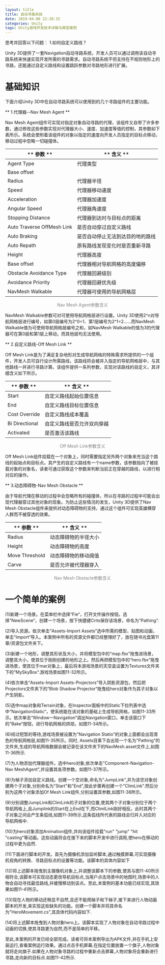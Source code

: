 ```yaml
---
layout: title
title: 自动寻路系统
date: 2019-04-08 22:28:32
categories: Unity
tags: Unity游戏开发技术详解与典型案例
---
```

思考并回答以下问题：
1.如何自定义路线？

<!--more-->

Unity 3D提供了一套Navigation自动寻路系统，开发人员可以通过调用该自动寻路系统来快速实现开发所需的寻路需求。自动寻路系统不但支持在不规则地形上的寻路，还能通过自定义路线和设置跳跃参数对寻路地形进行扩展。

# 基础知识

下面介绍Unity 3D中在自动寻路系统可以使用到的几个寻路组件的主要功能。

** 1.代理器\-\-Nav Mesh Agent **

Nav Mesh Agent组件可实现对指定对象自动寻路的代理，该组件又自带了许多参数，通过修改这些参数实现对代理器大小、速度、加速度等值的控制，其参数如下表所示。系统会使附着该组件的对象以指定的速度向开发人员指定的目标点移动，移动过程中忽略一切碰撞体。


| <center>** 参数 ** </center>  | <center>** 含义 ** </center>  |
| :-| :- |
| Agent Type  | 代理类型  |
| Base offset  |   |
| Radius  | 代理器半径  |
| Speed  | 代理器移动速度  |
| Acceleration  | 代理器加速度  |
| Angular Speed  | 代理器角速度  |
| Stopping Distance  | 代理器到达时与目标点的距离  |
| Auto Traverse OffMesh Link  | 是否自动穿过自定义路线  |
| Auto Braking  | 是否自动停止无法到达目的地的路线  |
| Auto Repath  | 原有路线发现变化时是否重新寻路  |
| Height  |  代理器高度 |
| Base offset	| 代理器相对导航网格的高度偏移	|
| Obstacle Avoidance Type  | 代理器回避级别  |
| Avoidance Priority  | 代理器回避优先级  |
| NavMesh Walkable  | 代理器可使用的导航网格层  |

<center><font color="gray">Nav Mesh Agent参数含义</font></center>

NavMesh Walkable参数可对可使用导航网格层进行设置。Unity 3D使用2^n对导航网格层进行编号，如第0层编号为2^0=1、第1层编号为2^1=2......而NavMesh Walkable值为可使用导航网格层编号之和，如NavMesh Walkable的值为3的代理器可在第0层和第1层上移动，而其他层均无法使用。

** 2.自定义路线-Off Mesh Link **

Off Mesh Link是为了满足复杂地形对生成导航网格的特殊需求所提供的一个组件，开发人员可自行设计所需路线，该路线将会被并入指定的导航网格层中，与其他路线一并进行寻路计算。该组件提供一系列参数，实现对该路线的自定义，其详细含义如下所示。

| <center>** 参数 ** </center>  | <center>** 含义 ** </center>  |
| :-| :- |
| Start  | 自定义路线起始位置信息  |
| End  | 自定义路线目标位置信息  |
| Cost Override  | 自定义路线成本覆盖  |
| Bi Directional  | 自定义路线是否允许双向穿越  |
| Activated  | 是否激活该路线  |

<center><font color="gray">Off Mesh Link参数含义</font></center>

Off Mesh Link组件挂载在一个对象上，同时需要指定另外两个对象来充当这个路线的起始点和目标点。其产生的自定义路线有一个name参数，该参数指向了被挂载对象的对象名，读者可通过获取这个参数来判断当前正在穿越的路线，以进行相对应的操作。

** 3.动态障碍物-Nav Mesh Obstacle **

由于导航代理在移动的过程中会忽略所有的碰撞体，所以在寻路的过程中可能会出现代理器穿过其他对象的现象。为防止这些情况的发生，Unity 3D提供了Nav Mesh Obstacle组件来提供对动态障碍物的支持，通过这个组件可实现英雄横穿人群而不被穿透的效果。

| <center>** 参数 ** </center>  | <center>** 含义 ** </center>  |
| :-| :- |
| Radius  | 动态障碍物的半径大小  |
| Height  | 动态障碍物的高度  |
| Move Threshold  | 动态障碍物的移动阈值  |
| Carve  | 是否允许被代理器穿入  |

<center><font color="gray">Nav Mesh Obstacle参数含义</font></center>

# 一个简单的案例

(1)新建一个场景。在菜单栏中选择“Fie“，打开文件操作按钮。选择“NewScene“，创建一个场景，按下快捷键Crits保存该场景，命名为“Pathing“.

(2)导入资源。依次单击“Assets-Import Assets“选中所需的模型、贴图和动画，单击“Import“导入。本案例中所有的资源文件都已经整理好了，放在随书光盘第11章/资源包文件夹下。

(3)新建一个地形，调整其形状及大小，并将模型包中的“map.fbx”拖曳进场景，调整其大小，使其位于刚刚创建的地形之上。然后再把模型包中的“hero.fbx“拖曳进场景，使其位于mar对象上，最后将本游戏场景的天空盒设置为Textures文件夹下的“MySkyBox“.游戏场景如图11-32所示。

(4)依次单击“Assets-Import Assets-Projectors”导入阴影资源包，然后把Projectors文件夹下的“Blob Shadow Projector“拖曳给hero对象作为其子对象以产生阴影。

(5)选中map对象和Terrain对象，在Inspector面板中的Static下拉列表中选中“NavigationStatic“，使系统能在该对象的基础上生成导航网格，如图11-33所示。依次单击“Window一Navigation“调出Navigation窗口，单击该窗口下的“Bake“按钮，进行导航网格的烘焙，如图11-34所示。

(6)经过短暂的等待,游戏场景被设置为"Navigation Statio"的对象上面都会出现青色的导航网格层,如图11-35所示。同时, Assets目乘下会出现一个名为"Pathing"的文件夹,生成的导航网格数据会被记录在该文件夹下的NavMesh.asset文件上,如图11-36所示.

(7)为人物添加代理器组件。选中hero对象,依次单击"Component-Navigation-Nav MeshAgent",并设置其各项参数。如图11-37所示。

(8)为梯子添加自定义路线。创建一个空对象,命名为"JumpLink",并为该空对象创建两个子对象,分别命名为"Start"和"End",按此步骤再创建一个"ClimLink".然后分别为这两个对象添加Of Mesh Link组件,分别设置其参数,如图11-38所示。

(9)分别调整JumpLink和ClimLink的子对象的位置,使其两个子对象分别位于两个导航网格上,且Jumplink的Start在上End在下,而ClimlLink刚好相反。此时其两个子对象之间会产生条弧线,如图11-39所示,这条弧线所代表的路线会归并入对应的导航网格中.

(10)为hero对象添加Animation组件,并向该组件挂载"run" "jump" "hit "casting"等动画。这些动画将会在接下来的脚本开发中进行调用,使hero在移动的过程中更为自然.

(11)下面进行脚本的开发。首先为摄像机添加监听脚本,通过触摸屏幕,可实现摄像机视角的转换、寻路目标点的设置等功能。该脚本的具体内容如下

(12)将上述脚本拖曳到主摄像机对象上,并调整该脚本下的参数,使其与图11-40所示相符合,该脚本可实现动态更改导航目标点,当用户点击场景中的地图时,场景中的人物会自动寻找最佳路线,并缓慢移动到该点。至此,本案例的基本功能已经实现,其效果如图11-41所示。

(13)现在人物的移动还稍显不自然,且还不能爬梯子和下梯子,接下来进行人物动画脚本的开发,来实现这些缺失的功能。创建一个脚本并将其命名为"HeroMovement.cs",其具体代码内容如下.

(14)将上述脚本拖曳到人物对象hero上。该脚本实现了人物对象在自动寻路过程中动画的切换,使其寻路更为自然,而不是简单的平移。

至此,本案例的开发已经全部完成。读者可将本案例导出为APK文件,并在手机上安装运行,查看案例运行效果。通过点击手机屏幕,在指定位置放置一个旗子,人物对象就将走向旗子.如果在人物对象寻路的过程中重新点击屏幕,人物对象将会重新进行寻路,走向新的目标点.如图11-42所示.

